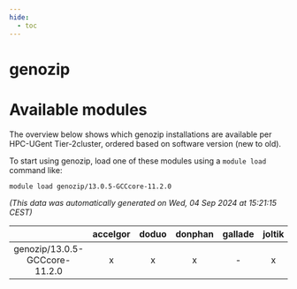```yaml
---
hide:
  - toc
---
```


genozip
=======

# Available modules


The overview below shows which genozip installations are available per HPC-UGent Tier-2cluster, ordered based on software version (new to old).

To start using genozip, load one of these modules using a `module load` command like:

```shell
module load genozip/13.0.5-GCCcore-11.2.0
```

*(This data was automatically generated on Wed, 04 Sep 2024 at 15:21:15 CEST)*  

| |accelgor|doduo|donphan|gallade|joltik|shinx|skitty|
| :---: | :---: | :---: | :---: | :---: | :---: | :---: | :---: |
|genozip/13.0.5-GCCcore-11.2.0|x|x|x|-|x|-|x|

